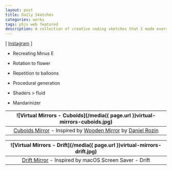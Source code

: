 ```yaml
---
layout: post
title: Daily Sketches
categories: works
tags: p5js web featured
description: A collection of creative coding sketches that I made every day in 2022.
---
```


[ [Instagram](http://instagram.com/jackbdu/) ]

<!--more-->


- Recreating Minus E

- Rotation to flower

- Repetition to balloons

- Procedural generation

- Shaders > fluid

- Mandarinizer

![Virtual Mirrors - Cuboids](/media{{ page.url }}virtual-mirrors-cuboids.jpg) |
:----------: |
[Cuboids Mirror](https://jackbdu.github.io/virtual-mirrors/cuboids) - Inspired by [Wooden Mirror](https://www.smoothware.com/danny/woodenmirror.html) by [Daniel Rozin](https://www.smoothware.com/) |

![Virtual Mirrors - Drift](/media{{ page.url }}virtual-mirrors-drift.jpg) |
:----------: |
[Drift Mirror](https://jackbdu.com/virtual-mirrors/drift/) - Inspired by macOS Screen Saver - Drift |
